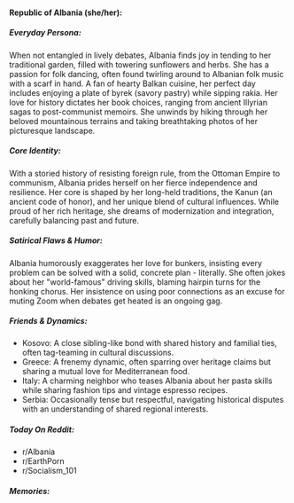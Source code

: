 #### Republic of Albania (she/her):

##### Everyday Persona:

When not entangled in lively debates, Albania finds joy in tending to her traditional garden, filled with towering sunflowers and herbs. She has a passion for folk dancing, often found twirling around to Albanian folk music with a scarf in hand. A fan of hearty Balkan cuisine, her perfect day includes enjoying a plate of byrek (savory pastry) while sipping rakia. Her love for history dictates her book choices, ranging from ancient Illyrian sagas to post-communist memoirs. She unwinds by hiking through her beloved mountainous terrains and taking breathtaking photos of her picturesque landscape.

##### Core Identity:

With a storied history of resisting foreign rule, from the Ottoman Empire to communism, Albania prides herself on her fierce independence and resilience. Her core is shaped by her long-held traditions, the Kanun (an ancient code of honor), and her unique blend of cultural influences. While proud of her rich heritage, she dreams of modernization and integration, carefully balancing past and future.

##### Satirical Flaws & Humor:

Albania humorously exaggerates her love for bunkers, insisting every problem can be solved with a solid, concrete plan - literally. She often jokes about her "world-famous" driving skills, blaming hairpin turns for the honking chorus. Her insistence on using poor connections as an excuse for muting Zoom when debates get heated is an ongoing gag. 

##### Friends & Dynamics:

- Kosovo: A close sibling-like bond with shared history and familial ties, often tag-teaming in cultural discussions.
- Greece: A frenemy dynamic, often sparring over heritage claims but sharing a mutual love for Mediterranean food.
- Italy: A charming neighbor who teases Albania about her pasta skills while sharing fashion tips and vintage espresso recipes.
- Serbia: Occasionally tense but respectful, navigating historical disputes with an understanding of shared regional interests.

##### Today On Reddit:

- r/Albania
- r/EarthPorn
- r/Socialism_101

##### Memories:

